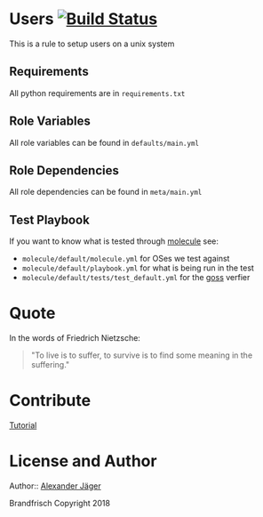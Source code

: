 Users [![Build Status](https://travis-ci.org/brandfrisch/users.svg?branch=master)](https://travis-ci.org/brandfrisch/users)
=========

This is a rule to setup users on a unix system

Requirements
------------

All python requirements are in `requirements.txt`

Role Variables
--------------

All role variables can be found in `defaults/main.yml`

Role Dependencies
------------

All role dependencies can be found in `meta/main.yml`

Test Playbook
----------------

If you want to know what is tested through [molecule](https://molecule.readthedocs.io/en/master/) see:

- `molecule/default/molecule.yml` for OSes we test against
- `molecule/default/playbook.yml` for what is being run in the test
- `molecule/default/tests/test_default.yml` for the [goss](https://goss.rocks) verfier


Quote
========
In the words of Friedrich Nietzsche:

> "To live is to suffer, to survive is to find some meaning in the suffering."

Contribute
==========

[Tutorial](http://kbroman.github.io/github_tutorial/pages/fork.html)

License and Author
==================

Author:: [Alexander Jäger](https://github.com/lxhunter)

Brandfrisch Copyright 2018
